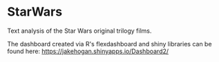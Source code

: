 # StarWars
Text analysis of the Star Wars original trilogy films.

The dashboard created via R's flexdashboard and shiny libraries can be found here: https://jakehogan.shinyapps.io/Dashboard2/
